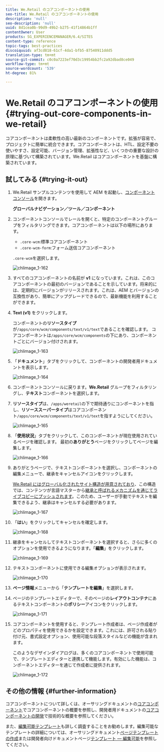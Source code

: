 ```yaml
---
title: We.Retail のコアコンポーネントの使用
seo-title: We.Retail のコアコンポーネントの使用
description: 'null'
seo-description: 'null'
uuid: 8d1cea0b-99d9-49b2-b275-41f14864b1ff
contentOwner: User
products: SG_EXPERIENCEMANAGER/6.4/SITES
content-type: reference
topic-tags: best-practices
discoiquuid: af3cd818-61cf-4da1-bfb5-87540911ddd5
translation-type: tm+mt
source-git-commit: c0c0a7223ef70d3c19954bb2fc2a92dbad8ce049
workflow-type: tm+mt
source-wordcount: '539'
ht-degree: 81%

---
```



# We.Retail のコアコンポーネントの使用{#trying-out-core-components-in-we-retail}

コアコンポーネントは柔軟性の高い最新のコンポーネントです。拡張が容易で、プロジェクトに簡単に統合できます。コアコンポーネントは、HTL、設定不要の使いやすさ、設定可能、バージョン管理、拡張性など、いくつかの重要な設計の原理に基づいて構築されています。We.Retail はコアコンポーネントを基盤に構築されています。

## 試してみる  {#trying-it-out}

1. We.Retail サンプルコンテンツを使用して AEM を起動し、[コンポーネントコンソール](/help/sites-authoring/default-components-console.md)を開きます。

   **グローバルナビゲーション／ツール／コンポーネント**

1. コンポーネントコンソールでレールを開くと、特定のコンポーネントグループをフィルタリングできます。コアコンポーネントは以下の場所にあります。

   * `.core-wcm`:標準コアコンポーネント
   * `.core-wcm-form`:フォーム送信コアコンポーネント

   `.core-wcm`を選択します。

   ![chlimage_1-162](assets/chlimage_1-162.png)

1. すべてのコアコンポーネントの名前が **v1** になっています。これは、このコアコンポーネントの最初のバージョンであることを示しています。将来的には、定期的にバージョンがリリースされます。これは、AEM とバージョンの互換性があり、簡単にアップグレードできるので、最新機能を利用することができます。
1. **Text (v1)** をクリックします。

   コンポーネントの&#x200B;**リソースタイプ**&#x200B;が`/apps/core/wcm/components/text/v1/text`であることを確認します。 コアコンポーネントは`/apps/core/wcm/components`の下にあり、コンポーネントごとにバージョン付けされます。

   ![chlimage_1-163](assets/chlimage_1-163.png)

1. 「**ドキュメント**」タブをクリックして、コンポーネントの開発者用ドキュメントを表示します。

   ![chlimage_1-164](assets/chlimage_1-164.png)

1. コンポーネントコンソールに戻ります。**We.Retail** グループをフィルタリングし、**テキスト**&#x200B;コンポーネントを選択します。
1. **リソースタイプ**&#x200B;は、`/apps/weretail`の下で期待通りにコンポーネントを指し、**リソーススーパータイプ**&#x200B;はコアコンポーネント`/apps/core/wcm/components/text/v1/text`を指すようにしてください。

   ![chlimage_1-165](assets/chlimage_1-165.png)

1. 「**使用状況**」タブをクリックして、このコンポーネントが現在使用されているページを確認します。 最初の&#x200B;**ありがとう**&#x200B;ページをクリックしてページを編集します。

   ![chlimage_1-166](assets/chlimage_1-166.png)

1. ありがとうページで、テキストコンポーネントを選択し、コンポーネントの編集メニューで、継承をキャンセルアイコンをクリックします。

   [We.Retail にはグローバル化されたサイト構造が用意されており](/help/sites-developing/we-retail-globalized-site-structure.md)、この構造では、コンテンツが言語マスターから[継承と呼ばれるメカニズムを通じてライブコピーにプッシュされます](/help/sites-administering/msm.md)。このため、ユーザーが手動でテキストを編集できるよう、継承はキャンセルする必要があります。

   ![chlimage_1-167](assets/chlimage_1-167.png)

1. 「**はい**」をクリックしてキャンセルを確定します。

   ![chlimage_1-168](assets/chlimage_1-168.png)

1. 継承をキャンセルしてテキストコンポーネントを選択すると、さらに多くのオプションを使用できるようになります。「**編集**」をクリックします。

   ![chlimage_1-169](assets/chlimage_1-169.png)

1. テキストコンポーネントに使用できる編集オプションが表示されます。

   ![chlimage_1-170](assets/chlimage_1-170.png)

1. **ページ情報**&#x200B;メニューから「**テンプレートを編集**」を選択します。
1. ページのテンプレートエディターで、そのページの&#x200B;**レイアウトコンテナ**&#x200B;にあるテキストコンポーネントの&#x200B;**ポリシー**&#x200B;アイコンをクリックします。

   ![chlimage_1-171](assets/chlimage_1-171.png)

1. コアコンポーネントを使用すると、テンプレート作成者は、ページ作成者がどのプロパティを使用できるかを設定できます。これには、許可される貼り付け元、書式設定オプション、使用可能な段落スタイルなどの機能が含まれます。

   このようなデザインダイアログは、多くのコアコンポーネントで使用可能で、テンプレートエディターと連携して機能します。有効にした機能は、コンポーネントエディターを通じて作成者に提供されます。

   ![chlimage_1-172](assets/chlimage_1-172.png)

## その他の情報 {#further-information}

コアコンポーネントについて詳しくは、オーサリングドキュメントの[コアコンポーネント](https://docs.adobe.com/content/help/ja-JP/experience-manager-core-components/using/introduction.html)でコアコンポーネントの概要を参照し、開発者用ドキュメントの[コアコンポーネントの開発](https://helpx.adobe.com/experience-manager/core-components/using/developing.html)で技術的な概要を参照してください。

また、[編集可能テンプレート](/help/sites-developing/we-retail-editable-templates.md)も詳しく調査することをお勧めします。編集可能なテンプレートの詳細については、オーサリングドキュメント[ページテンプレートの作成](/help/sites-authoring/templates.md)または開発者向けドキュメントページ[テンプレート — 編集可能](/help/sites-developing/page-templates-editable.md)を参照してください。
